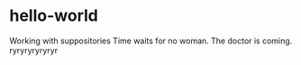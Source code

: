 # hello-world
Working with suppositories
Time waits for no woman.
The doctor is coming.
ryryryryryryr
